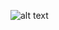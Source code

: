 ![alt text](https://github.com/mystiskemorten/psychic-octo-robot/blob/main/bilder/pr.jpg "Code review")
